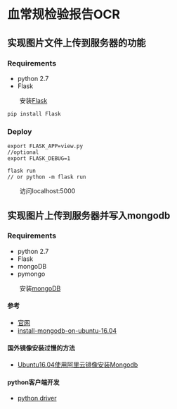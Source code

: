 # 血常规检验报告OCR

## 实现图片文件上传到服务器的功能

### Requirements
 - python 2.7
 - Flask

&emsp;&emsp;安装[Flask](http://flask.pocoo.org/docs/0.11/quickstart/)
```
pip install Flask
```

### Deploy
```
export FLASK_APP=view.py
//optional
export FLASK_DEBUG=1 

flask run
// or python -m flask run

```
&emsp;&emsp;访问localhost:5000

## 实现图片上传到服务器并写入mongodb
### Requirements
 - python 2.7
 - Flask
 - mongoDB
 - pymongo

&emsp;&emsp;安装[mongoDB](https://docs.mongodb.com/manual/installation/)

#### 参考
 - [官网](https://docs.mongodb.com/manual/installation/)
 - [install-mongodb-on-ubuntu-16.04](https://www.howtoforge.com/tutorial/install-mongodb-on-ubuntu-16.04/)

#### 国外镜像安装过慢的方法
 - [Ubuntu16.04使用阿里云镜像安装Mongodb](http://www.linuxdiyf.com/linux/26151.html)

#### python客户端开发
 - [python driver](https://docs.mongodb.com/getting-started/python/client/)
